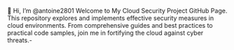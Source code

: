👋 Hi, I’m @antoine2801
Welcome to My Cloud Security Project GitHub Page. This repository explores and implements effective security measures in cloud environments. 
From comprehensive guides and best practices to practical code samples, join me in fortifying the cloud against cyber threats.- 

